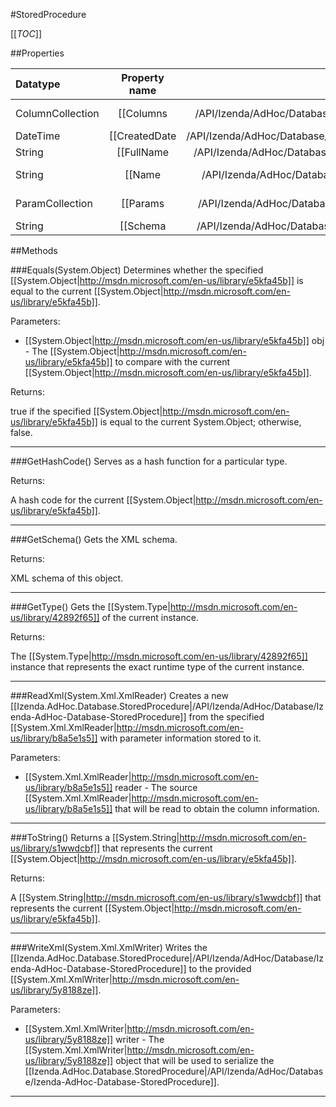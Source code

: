 #StoredProcedure

[[_TOC_]]

##Properties

|Datatype|Property name|Property description|Default Value|
|:-------|:----------:|:-----------------:|:-----------:|
|ColumnCollection|[[Columns|/API/Izenda/AdHoc/Database/CodeSamples/Izenda_AdHoc_Database_StoredProcedure_Columns]]|Gets the collection of [[Izenda.AdHoc.Database.Column|/API/Izenda/AdHoc/Database/Izenda-AdHoc-Database-Column]] objects that are associated with this stored procedure.|{}|
|DateTime|[[CreatedDate|/API/Izenda/AdHoc/Database/CodeSamples/Izenda_AdHoc_Database_StoredProcedure_CreatedDate]]|Gets the [[System.DateTime|http://msdn.microsoft.com/en-us/library/03ybds8y]] that the stored procedure was created on the database.|null|
|String|[[FullName|/API/Izenda/AdHoc/Database/CodeSamples/Izenda_AdHoc_Database_StoredProcedure_FullName]]|Gets the [[System.String|http://msdn.microsoft.com/en-us/library/s1wwdcbf]] name of the stored procedure with the schema included.|[].[]|
|String|[[Name|/API/Izenda/AdHoc/Database/CodeSamples/Izenda_AdHoc_Database_StoredProcedure_Name]]| Gets the name of the stored procedure. |String.Empty|
|ParamCollection|[[Params|/API/Izenda/AdHoc/Database/CodeSamples/Izenda_AdHoc_Database_StoredProcedure_Params]]|Gets the collection of [[Izenda.AdHoc.Database.Param|/API/Izenda/AdHoc/Database/Izenda-AdHoc-Database-Param]] objects that are associated with this stored procedure.|{}|
|String|[[Schema|/API/Izenda/AdHoc/Database/CodeSamples/Izenda_AdHoc_Database_StoredProcedure_Schema]]|Gets the [[System.String|http://msdn.microsoft.com/en-us/library/s1wwdcbf]] representation of the schema that the stored procedure belongs to.|String.Empty|


##Methods

###Equals(System.Object)
Determines whether the specified [[System.Object|http://msdn.microsoft.com/en-us/library/e5kfa45b]] is equal to the current [[System.Object|http://msdn.microsoft.com/en-us/library/e5kfa45b]].

Parameters: 

* [[System.Object|http://msdn.microsoft.com/en-us/library/e5kfa45b]] obj  - The [[System.Object|http://msdn.microsoft.com/en-us/library/e5kfa45b]] to compare with the current [[System.Object|http://msdn.microsoft.com/en-us/library/e5kfa45b]].





Returns:

true if the specified [[System.Object|http://msdn.microsoft.com/en-us/library/e5kfa45b]] is equal to the current System.Object; otherwise, false.


---


###GetHashCode()
 Serves as a hash function for a particular type.  





Returns:

A hash code for the current [[System.Object|http://msdn.microsoft.com/en-us/library/e5kfa45b]].


---


###GetSchema()
 Gets the XML schema. 





Returns:

XML schema of this object.


---


###GetType()
Gets the [[System.Type|http://msdn.microsoft.com/en-us/library/42892f65]] of the current instance.





Returns:

The [[System.Type|http://msdn.microsoft.com/en-us/library/42892f65]] instance that represents the exact runtime type of the current instance.


---


###ReadXml(System.Xml.XmlReader)
Creates a new [[Izenda.AdHoc.Database.StoredProcedure|/API/Izenda/AdHoc/Database/Izenda-AdHoc-Database-StoredProcedure]] from the specified [[System.Xml.XmlReader|http://msdn.microsoft.com/en-us/library/b8a5e1s5]] with parameter information stored to it.

Parameters: 

* [[System.Xml.XmlReader|http://msdn.microsoft.com/en-us/library/b8a5e1s5]] reader  - The source [[System.Xml.XmlReader|http://msdn.microsoft.com/en-us/library/b8a5e1s5]] that will be read to obtain the column information.






---


###ToString()
Returns a [[System.String|http://msdn.microsoft.com/en-us/library/s1wwdcbf]] that represents the current [[System.Object|http://msdn.microsoft.com/en-us/library/e5kfa45b]].





Returns:

A [[System.String|http://msdn.microsoft.com/en-us/library/s1wwdcbf]] that represents the current [[System.Object|http://msdn.microsoft.com/en-us/library/e5kfa45b]].


---


###WriteXml(System.Xml.XmlWriter)
Writes the [[Izenda.AdHoc.Database.StoredProcedure|/API/Izenda/AdHoc/Database/Izenda-AdHoc-Database-StoredProcedure]] to the provided [[System.Xml.XmlWriter|http://msdn.microsoft.com/en-us/library/5y8188ze]].

Parameters: 

* [[System.Xml.XmlWriter|http://msdn.microsoft.com/en-us/library/5y8188ze]] writer  - The [[System.Xml.XmlWriter|http://msdn.microsoft.com/en-us/library/5y8188ze]] object that will be used to serialize the [[Izenda.AdHoc.Database.StoredProcedure|/API/Izenda/AdHoc/Database/Izenda-AdHoc-Database-StoredProcedure]].






---


